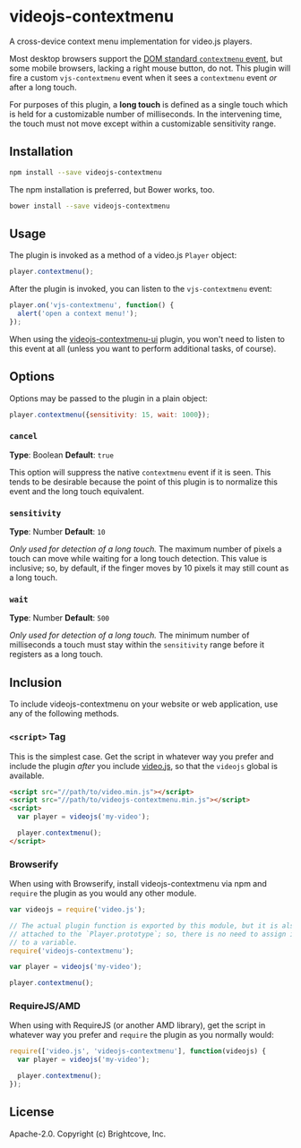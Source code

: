 # videojs-contextmenu

A cross-device context menu implementation for video.js players.

Most desktop browsers support the [DOM standard `contextmenu` event][contextmenu], but some mobile browsers, lacking a right mouse button, do not. This plugin will fire a custom `vjs-contextmenu` event when it sees a `contextmenu` event _or_ after a long touch.

For purposes of this plugin, a **long touch** is defined as a single touch which is held for a customizable number of milliseconds. In the intervening time, the touch must not move except within a customizable sensitivity range.

## Installation

```sh
npm install --save videojs-contextmenu
```

The npm installation is preferred, but Bower works, too.

```sh
bower install --save videojs-contextmenu
```

## Usage

The plugin is invoked as a method of a video.js `Player` object:

```js
player.contextmenu();
```

After the plugin is invoked, you can listen to the `vjs-contextmenu` event:

```js
player.on('vjs-contextmenu', function() {
  alert('open a context menu!');
});
```

When using the [videojs-contextmenu-ui][ui] plugin, you won't need to listen to this event at all (unless you want to perform additional tasks, of course).

## Options

Options may be passed to the plugin in a plain object:

```js
player.contextmenu({sensitivity: 15, wait: 1000});
```

### `cancel`

**Type**: Boolean
**Default**: `true`

This option will suppress the native `contextmenu` event if it is seen. This tends to be desirable because the point of this plugin is to normalize this event and the long touch equivalent.

### `sensitivity`

**Type**: Number
**Default**: `10`

_Only used for detection of a long touch._ The maximum number of pixels a touch can move while waiting for a long touch detection. This value is inclusive; so, by default, if the finger moves by 10 pixels it may still count as a long touch.

### `wait`

**Type**: Number
**Default**: `500`

_Only used for detection of a long touch._ The minimum number of milliseconds a touch must stay within the `sensitivity` range before it registers as a long touch.

## Inclusion

To include videojs-contextmenu on your website or web application, use any of the following methods.

### `<script>` Tag

This is the simplest case. Get the script in whatever way you prefer and include the plugin _after_ you include [video.js][videojs], so that the `videojs` global is available.

```html
<script src="//path/to/video.min.js"></script>
<script src="//path/to/videojs-contextmenu.min.js"></script>
<script>
  var player = videojs('my-video');

  player.contextmenu();
</script>
```

### Browserify

When using with Browserify, install videojs-contextmenu via npm and `require` the plugin as you would any other module.

```js
var videojs = require('video.js');

// The actual plugin function is exported by this module, but it is also
// attached to the `Player.prototype`; so, there is no need to assign it
// to a variable.
require('videojs-contextmenu');

var player = videojs('my-video');

player.contextmenu();
```

### RequireJS/AMD

When using with RequireJS (or another AMD library), get the script in whatever way you prefer and `require` the plugin as you normally would:

```js
require(['video.js', 'videojs-contextmenu'], function(videojs) {
  var player = videojs('my-video');

  player.contextmenu();
});
```

## License

Apache-2.0. Copyright (c) Brightcove, Inc.


[contextmenu]: https://developer.mozilla.org/en-US/docs/Web/Events/contextmenu
[ui]: https://github.com/brightcove/videojs-contextmenu-ui
[videojs]: http://videojs.com/
